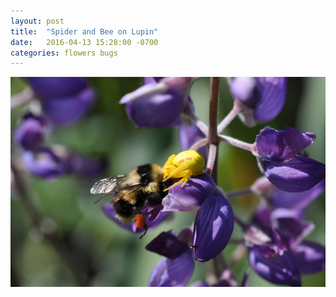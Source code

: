 ```yaml
---
layout: post
title:  "Spider and Bee on Lupin"
date:   2016-04-13 15:28:00 -0700
categories: flowers bugs
---
```


![Spider and Bee](/assets/spider-and-bee.png)